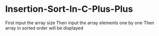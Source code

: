 # Insertion-Sort-In-C-Plus-Plus
First input the array size
Then input the array elements one by one
Then array in sorted order will be displayed
